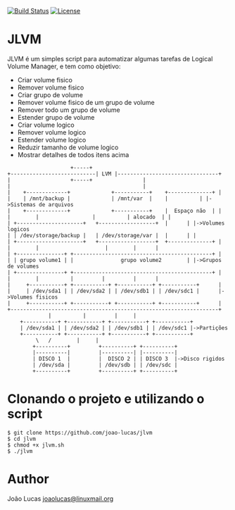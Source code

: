 
[![Build Status](https://travis-ci.org/mschwager/gitem.svg?branch=master)](https://travis-ci.org/mschwager/gitem)
[![License](https://img.shields.io/packagist/l/doctrine/orm.svg)](https://img.shields.io/packagist/l/doctrine/orm.svg) 

# JLVM

JLVM é um simples script para automatizar algumas tarefas de Logical Volume Manager, e tem como objetivo:

* Criar volume fisico
* Remover volume fisico
* Criar grupo de volume
* Remover volume fisico de um grupo de volume
* Remover todo um grupo de volume
* Estender grupo de volume
* Criar volume logico
* Remover volume logico
* Estender volume logico
* Reduzir tamanho de volume logico
* Mostrar detalhes de todos itens acima

```
		            +-----+	 
+---------------------------| LVM |--------------------------------+ 
|		            +-----+				   | 
|					       		           | 
|    +-------------+	         +-----------+    +--------------+ |  
|    | /mnt/backup | 	         | /mnt/var  |    |  		 | |->Sistemas de arquivos 
|    +-------------+ 	         +-----------+    |  Espaço não  | | 
|	     |		   	       |          |	alocado  | | 
| +---------------------+   +------------------+  |		 | |->Volumes logicos 
| | /dev/storage/backup |   | /dev/storage/var |  |		 | |   
| +---------------------+   +------------------+  +--------------+ | 
| 	     |		       	       |		|	   | 
| +---------------+ +--------------------------------------------+ | 
| | grupo volume1 | |        	    grupo volume2		 | |->Grupos de volumes 
| +---------------+ +--------------------------------------------+ | 
|	     |		    |	  	  |	        |	   |	 
|     +-----------+ +-----------+ +-----------+ +-----------+	   |  
|     | /dev/sda1 | | /dev/sda2 | | /dev/sdb1 | | /dev/sdc1 |	   |->Volumes fisicos 
|     +-----------+ +-----------+ +-----------+ +-----------+      | 
+------------------------------------------------------------------+ 
             |		    |		  |		| 
	+-----------+ +-----------+ +-----------+ +-----------+		 
	| /dev/sda1 | | /dev/sda2 | | /dev/sdb1	| | /dev/sdc1 |->Partições 
	+-----------+ +-----------+ +-----------+ +-----------+ 
		 \	 /	 	  |		| 
		+----------+ 	     +----------+ +----------+ 
		|----------| 	     |----------| |----------| 
		| DISCO 1  | 	     |  DISCO 2 | | DISCO 3  |->Disco rigidos 
		| /dev/sda |	     | /dev/sdb | | /dev/sdc | 
		+----------+ 	     +----------+ +----------+ 

```

# Clonando o projeto e utilizando o script
```
$ git clone https://github.com/joao-lucas/jlvm
$ cd jlvm
$ chmod +x jlvm.sh
$ ./jlvm
```

# Author
João Lucas <joaolucas@linuxmail.org>
